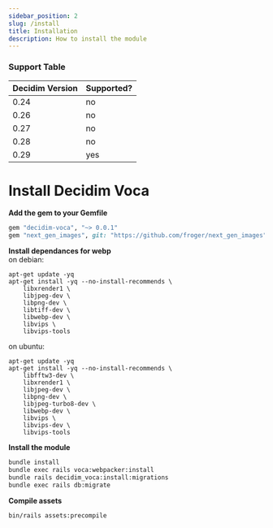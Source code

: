 ```yaml
---
sidebar_position: 2
slug: /install
title: Installation
description: How to install the module
---
```


### Support Table
| Decidim Version | Supported?  |
|-----------------|-------------|
| 0.24            | no          |
| 0.26            | no         |
| 0.27            | no         |
| 0.28            | no          |
| 0.29            | yes         |

# Install Decidim Voca

**Add the gem to your Gemfile**  
```ruby
gem "decidim-voca", "~> 0.0.1"
gem "next_gen_images", git: "https://github.com/froger/next_gen_images", branch: "chore/rails-7.0"
```
**Install dependances for webp**  
on debian: 
```
apt-get update -yq
apt-get install -yq --no-install-recommends \
    libxrender1 \
    libjpeg-dev \
    libpng-dev \
    libtiff-dev \
    libwebp-dev \
    libvips \
    libvips-tools
```
on ubuntu: 
```
apt-get update -yq
apt-get install -yq --no-install-recommends \
    libfftw3-dev \
    libxrender1 \
    libjpeg-dev \
    libpng-dev \
    libjpeg-turbo8-dev \
    libwebp-dev \
    libvips \
    libvips-dev \
    libvips-tools
```

**Install the module**  
```bash
bundle install
bundle exec rails voca:webpacker:install
bundle rails decidim_voca:install:migrations 
bundle exec rails db:migrate
```

**Compile assets**  
```bash
bin/rails assets:precompile
```